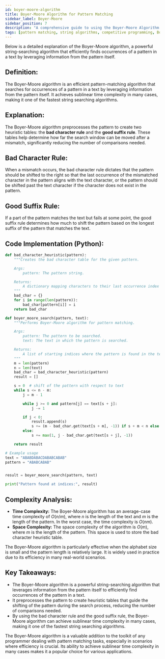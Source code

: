 ```yaml
---
id: boyer-moore-algorithm
title: Boyer-Moore Algorithm for Pattern Matching
sidebar_label: Boyer-Moore
sidebar_position: 7
description: "A comprehensive guide to using the Boyer-Moore Algorithm for efficient pattern matching."
tags: [pattern matching, string algorithms, competitive programming, Boyer-Moore]
---
```


Below is a detailed explanation of the Boyer-Moore algorithm, a powerful string-searching algorithm that efficiently finds occurrences of a pattern in a text by leveraging information from the pattern itself.

<AdsComponent />

## Definition:

The Boyer-Moore algorithm is an efficient pattern-matching algorithm that searches for occurrences of a pattern in a text by leveraging information from the pattern itself. It achieves sublinear time complexity in many cases, making it one of the fastest string searching algorithms.

## Explanation:

The Boyer-Moore algorithm preprocesses the pattern to create two heuristic tables: the **bad character rule** and the **good suffix rule**. These tables help determine how far the search window can be moved after a mismatch, significantly reducing the number of comparisons needed.

## Bad Character Rule:

When a mismatch occurs, the bad character rule dictates that the pattern should be shifted to the right so that the last occurrence of the mismatched character in the pattern aligns with the text character, or the pattern should be shifted past the text character if the character does not exist in the pattern.

## Good Suffix Rule:

If a part of the pattern matches the text but fails at some point, the good suffix rule determines how much to shift the pattern based on the longest suffix of the pattern that matches the text.

<Ads />

## Code Implementation (Python):

```python
def bad_character_heuristic(pattern):
    """Creates the bad character table for the given pattern.

    Args:
        pattern: The pattern string.

    Returns:
        A dictionary mapping characters to their last occurrence index in the pattern.
    """
    bad_char = {}
    for i in range(len(pattern)):
        bad_char[pattern[i]] = i
    return bad_char

def boyer_moore_search(pattern, text):
    """Performs Boyer-Moore algorithm for pattern matching.

    Args:
        pattern: The pattern to be searched.
        text: The text in which the pattern is searched.

    Returns:
        A list of starting indices where the pattern is found in the text.
    """
    m = len(pattern)
    n = len(text)
    bad_char = bad_character_heuristic(pattern)
    result = []

    s = 0  # shift of the pattern with respect to text
    while s <= n - m:
        j = m - 1

        while j >= 0 and pattern[j] == text[s + j]:
            j -= 1

        if j < 0:
            result.append(s)
            s += (m - bad_char.get(text[s + m], -1)) if s + m < n else 1
        else:
            s += max(1, j - bad_char.get(text[s + j], -1))

    return result

# Example usage
text = "ABABDABACDABABCABAB"
pattern = "ABABCABAB"


result = boyer_moore_search(pattern, text)

print("Pattern found at indices:", result)
```


<AdsComponent />

## Complexity Analysis:

- **Time Complexity:** The Boyer-Moore algorithm has an average-case time complexity of $O(n/m)$, where $n$ is the length of the text and $m$ is the length of the pattern. In the worst case, the time complexity is $O(nm)$.
- **Space Complexity:** The space complexity of the algorithm is $O(m)$, where $m$ is the length of the pattern. This space is used to store the bad character heuristic table.

The Boyer-Moore algorithm is particularly effective when the alphabet size is small and the pattern length is relatively large. It is widely used in practice due to its efficiency in many real-world scenarios.

## Key Takeaways:

- The Boyer-Moore algorithm is a powerful string-searching algorithm that leverages information from the pattern itself to efficiently find occurrences of the pattern in a text.
- It preprocesses the pattern to create heuristic tables that guide the shifting of the pattern during the search process, reducing the number of comparisons needed.
- By using the bad character rule and the good suffix rule, the Boyer-Moore algorithm can achieve sublinear time complexity in many cases, making it one of the fastest string searching algorithms.

The Boyer-Moore algorithm is a valuable addition to the toolkit of any programmer dealing with pattern matching tasks, especially in scenarios where efficiency is crucial. Its ability to achieve sublinear time complexity in many cases makes it a popular choice for various applications.

<AdsComponent />
